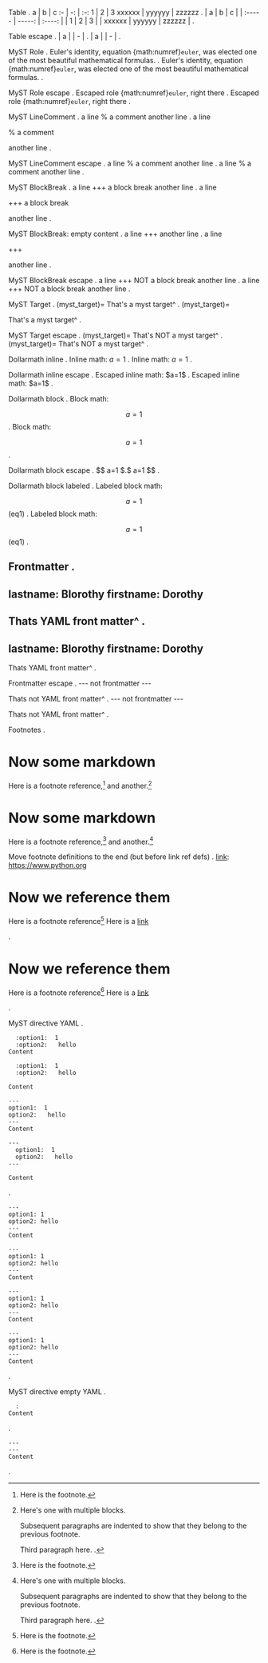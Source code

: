 Table
.
a | b | c
:- | -: | :-:
1 | 2 | 3
xxxxxx | yyyyyy | zzzzzz
.
| a      |      b |   c    |
| :----- | -----: | :----: |
| 1      |      2 |   3    |
| xxxxxx | yyyyyy | zzzzzz |
.

Table escape
.
| a |
\| - |
.
| a |
| \- |
.

MyST Role
.
Euler's identity, equation {math:numref}`euler`, was elected one of the
most beautiful mathematical formulas.
.
Euler's identity, equation {math:numref}`euler`, was elected one of the
most beautiful mathematical formulas.
.

MyST Role escape
.
Escaped role {math:numref\}`euler`, right there
.
Escaped role \{math:numref}`euler`, right there
.

MyST LineComment
.
a line
% a comment
another line
.
a line

% a comment

another line
.

MyST LineComment escape
.
a line
\% a comment
another line
.
a line
\% a comment
another line
.

MyST BlockBreak
.
a line
+++ a block break
another line
.
a line

+++ a block break

another line
.

MyST BlockBreak: empty content
.
a line
+++ 
another line
.
a line

+++

another line
.

MyST BlockBreak escape
.
a line
++\+ NOT a block break
another line
.
a line
\+++ NOT a block break
another line
.

MyST Target
.
(myst_target)=
That's a myst target^
.
(myst_target)=

That's a myst target^
.

MyST Target escape
.
(myst_target\)=
That's NOT a myst target^
.
\(myst_target)=
That's NOT a myst target^
.

Dollarmath inline
.
Inline math: $a=1$
.
Inline math: $a=1$
.

Dollarmath inline escape
.
Escaped inline math: $a=1\$
.
Escaped inline math: \$a=1\$
.

Dollarmath block
.
Block math:

$$
a=1
$$
.
Block math:

$$
a=1
$$
.

Dollarmath block escape
.
$$
a=1
$\$
.
\$$
a=1
$\$
.

Dollarmath block labeled
.
Labeled block math:

$$
a=1
$$ (eq1)
.
Labeled block math:

$$
a=1
$$ (eq1)
.

Frontmatter
.
---
lastname: Blorothy
firstname: Dorothy
---
Thats YAML front matter^
.
---
lastname: Blorothy
firstname: Dorothy
---

Thats YAML front matter^
.

Frontmatter escape
.
--\-
not frontmatter
-\--

Thats not YAML front matter^
.
\---
not frontmatter
\---

Thats not YAML front matter^
.


Footnotes
.
# Now some markdown
Here is a footnote reference,[^1] and another.[^longnote]
[^1]: Here is the footnote.
[^longnote]: Here's one with multiple blocks.

    Subsequent paragraphs are indented to show that they
belong to the previous footnote.

    Third paragraph here.
.
# Now some markdown

Here is a footnote reference,[^1] and another.[^longnote]

[^1]: Here is the footnote.

[^longnote]: Here's one with multiple blocks.

    Subsequent paragraphs are indented to show that they
belong to the previous footnote.

    Third paragraph here.
.

Move footnote definitions to the end (but before link ref defs)
.
[link]: https://www.python.org
[^1]: Here is the footnote.

# Now we reference them
Here is a footnote reference[^1]
Here is a [link]

.
# Now we reference them

Here is a footnote reference[^1]
Here is a [link]

[^1]: Here is the footnote.

[link]: https://www.python.org
.


MyST directive YAML
.
``` {some-directive} args
  :option1:  1
  :option2:   hello
Content
```

``` {some-directive} args
  :option1:  1
  :option2:   hello

Content
```

``` {some-directive} args
---
option1:  1
option2:   hello
---
Content
```

``` {some-directive} args
---
  option1:  1
  option2:   hello
---

Content
```
.
```{some-directive} args
---
option1: 1
option2: hello
---
Content
```

```{some-directive} args
---
option1: 1
option2: hello
---
Content
```

```{some-directive} args
---
option1: 1
option2: hello
---
Content
```

```{some-directive} args
---
option1: 1
option2: hello
---
Content
```
.


MyST directive empty YAML
.
``` {some-directive} args
  :
Content
```
.
```{some-directive} args
---
---
Content
```
.
